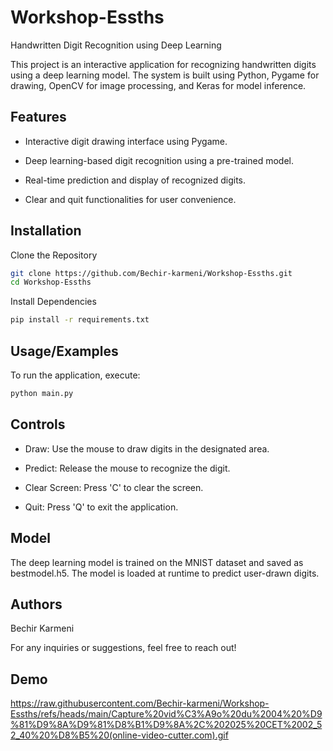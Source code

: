
# Workshop-Essths

Handwritten Digit Recognition using Deep Learning

This project is an interactive application for recognizing handwritten digits using a deep learning model. The system is built using Python, Pygame for drawing, OpenCV for image processing, and Keras for model inference.



## Features

- Interactive digit drawing interface using Pygame.

- Deep learning-based digit recognition using a pre-trained model.

- Real-time prediction and display of recognized digits.

- Clear and quit functionalities for user convenience.


## Installation

Clone the Repository
```bash
git clone https://github.com/Bechir-karmeni/Workshop-Essths.git
cd Workshop-Essths
```

Install Dependencies
```bash
pip install -r requirements.txt
```


    
    
    
## Usage/Examples
To run the application, execute:
```python
python main.py
```

## Controls

- Draw: Use the mouse to draw digits in the designated area.

- Predict: Release the mouse to recognize the digit.


- Clear Screen: Press 'C' to clear the screen.


- Quit: Press 'Q' to exit the application.

## Model


The deep learning model is trained on the MNIST dataset and saved as bestmodel.h5. The model is loaded at runtime to predict user-drawn digits.
## Authors

Bechir Karmeni

For any inquiries or suggestions, feel free to reach out!


## Demo
https://raw.githubusercontent.com/Bechir-karmeni/Workshop-Essths/refs/heads/main/Capture%20vid%C3%A9o%20du%2004%20%D9%81%D9%8A%D9%81%D8%B1%D9%8A%2C%202025%20CET%2002_52_40%20%D8%B5%20(online-video-cutter.com).gif
